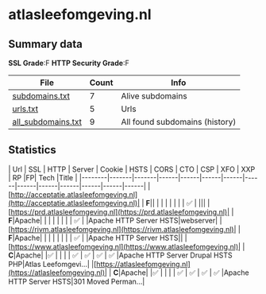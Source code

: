 

# atlasleefomgeving.nl
## Summary data


**SSL Grade**:F
**HTTP Security Grade**:F


| File       | Count | Info |
|------------|-------|------|
|[subdomains.txt](/data/atlasleefomgeving.nl/subdomains.txt)|7|Alive subdomains|
|[urls.txt](/data/atlasleefomgeving.nl/urls.txt)|5|Urls|
|[all_subdomains.txt](/data/atlasleefomgeving.nl/all_subdomains.txt)|9|All found subdomains (history)|


## Statistics


| Url | SSL | HTTP | Server | Cookie | HSTS | CORS | CTO | CSP | XFO | XXP | RP |FP| Tech |Title |
|--------|-------|-------|------|------|------|------|------|------|------|------|------|------|------|
|[http://acceptatie.atlasleefomgeving.nl](http://acceptatie.atlasleefomgeving.nl)| | **F**|| | | | | | | | :white_check_mark: | |||
|[https://prd.atlasleefomgeving.nl](https://prd.atlasleefomgeving.nl)| | **F**|Apache| | | | | | | | :white_check_mark: | |Apache HTTP Server HSTS|webserver|
|[https://rivm.atlasleefomgeving.nl](https://rivm.atlasleefomgeving.nl)| | **F**|Apache| | | | | | | | :white_check_mark: | |Apache HTTP Server HSTS||
|[https://www.atlasleefomgeving.nl](https://www.atlasleefomgeving.nl)| | **C**|Apache| |:white_check_mark: | | | | :white_check_mark: | :white_check_mark: | :white_check_mark: | :white_check_mark: |Apache HTTP Server Drupal HSTS PHP|Atlas Leefomgevi...|
|[https://atlasleefomgeving.nl](https://atlasleefomgeving.nl)| | **C**|Apache| |:white_check_mark: | | | | :white_check_mark: | :white_check_mark: | :white_check_mark: | :white_check_mark: |Apache HTTP Server HSTS|301 Moved Perman...|